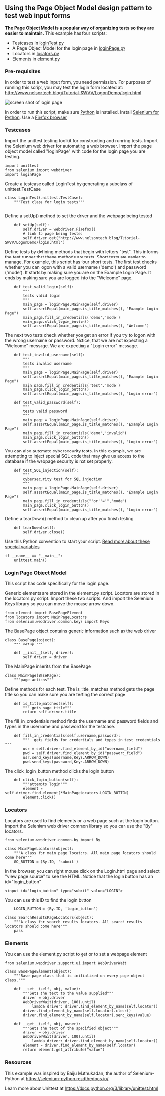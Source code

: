 ## Using the Page Object Model design pattern to test web input forms

**The Page Object Model is a popular way of organizing tests so they are easier to maintain.**  This example has four scripts:

 - Testcases in [loginTest.py](code/02-generic-pom-example/loginTest.py)
 - A Page Object Model for the login page in [loginPage.py](code/02-generic-pom-example/loginPage.py)
 - Locators in [locators.py](code/02-generic-pom-example/locators.py)
 - Elements in [element.py](code/02-generic-pom-example/element.py)
 
### Pre-requisites

In order to test a web input form, you need permission.  For purposes of running this script, you may test the login form located at:  http://www.nelsontech.blog/Tutorial-SWVV/LogonDemo/login.html

![screen shot of login page](images/loginPage3.png)

In order to run this script, make sure [Python](https://www.python.org/downloads/) is installed.  Install [Selenium for Python](https://selenium-python.readthedocs.io/installation.html).  Use a [Firefox browser](https://www.mozilla.org/en-US/firefox/)

### Testcases

Import the unittest testing toolkit for constructing and running tests.  Import the Selenium web driver for automating a web browser.  Import the page object model called "loginPage" with code for the login page you are testing.

```
import unittest
from selenium import webdriver
import loginPage
```

Create a testcase called LoginTest by generating a subclass of unittest.TestCase

```
class LoginTest(unittest.TestCase):
    """Test class for login tests"""
    
```
Define a setUp() method to set the driver and the webpage being tested

```
    def setUp(self):
        self.driver = webdriver.Firefox()
        # link to page being tested
        self.driver.get("http://www.nelsontech.blog/Tutorial-SWVV/LogonDemo/login.html")
```
Define tests by defining methods that begin with letters "test".  This informs the test runner that these methods are tests.  Short tests are easier to manage.  For example, this script has four short tests.  The first test checks whether you can logon with a valid username ('demo') and password ('mode').  It starts by making sure you are on the Example Login Page.  It ends by making sure you are logged into the "Welcome" page.
```
    def test_valid_login(self):
        """
        tests valid login
        """
        main_page = loginPage.MainPage(self.driver)
        self.assertEqual(main_page.is_title_matches(), "Example Login Page")
        main_page.fill_in_credentials('demo','mode')
        main_page.click_login_button()
        self.assertEqual(main_page.is_title_matches(), "Welcome")
```
The next two tests check whether you get an error if you try to logon with the wrong username or password.  Notice, that we are not expecting a "Welcome" message.  We are expecting a "Login error" message.
```
    def test_invalid_username(self):
        """
        tests invalid username
        """
        main_page = loginPage.MainPage(self.driver)
        self.assertEqual(main_page.is_title_matches(), "Example Login Page")
        main_page.fill_in_credentials('test','mode')
        main_page.click_login_button()
        self.assertEqual(main_page.is_title_matches(), "Login error")

    def test_valid_password(self):
        """
        tests valid password
        """
        main_page = loginPage.MainPage(self.driver)
        self.assertEqual(main_page.is_title_matches(), "Example Login Page")
        main_page.fill_in_credentials('demo','invalid')
        main_page.click_login_button()
        self.assertEqual(main_page.is_title_matches(), "Login error")
```
You can also automate cybersecurity tests.  In this example, we are attempting to inject special SQL code that may give us access to the database if the webpage security is not set properly.  
```
    def test_SQL_injection(self):
        """
        cybersecurity test for SQL injection
        """
        main_page = loginPage.MainPage(self.driver)
        self.assertEqual(main_page.is_title_matches(), "Example Login Page")
        main_page.fill_in_credentials("'or''='",'mode')
        main_page.click_login_button()
        self.assertEqual(main_page.is_title_matches(), "Login error")
```
Define a tearDown() method to clean up after you finish testing
```
    def tearDown(self):
        self.driver.close()
```
Use this Python convention to start your script.  [Read more about these special variables](https://stackoverflow.com/questions/419163/what-does-if-name-main-do)
```
if __name__ == "__main__":
    unittest.main()
```    

### Login Page Object Model

This script has code specifically for the login page.

Generic elements are stored in the element.py script.  Locators are stored in the locators.py script.  Import these two scripts.  And import the Selenium Keys library so you can move the mouse arrow down.

```
from element import BasePageElement
from locators import MainPageLocators
from selenium.webdriver.common.keys import Keys
```
The BasePage object contains generic information such as the web driver
```
class BasePage(object):
    """ setup """

    def __init__(self, driver):
        self.driver = driver
```
The MainPage inherits from the BasePage
```
class MainPage(BasePage):
    """page actions"""

```
Define methods for each test.  The is_title_matches method gets the page title so you can make sure you are testing the correct page
```
    def is_title_matches(self):
        """ gets page title"""
        return self.driver.title
```
The fill_in_credentials method finds the username and password fields and types in the username and password for the testcase.  
```
    def fill_in_credentials(self,username,password):
        """  gets fields for credentials and types in test credentials """
        usr = self.driver.find_element_by_id("username_field")
        pwd = self.driver.find_element_by_id("password_field")
        usr.send_keys(username,Keys.ARROW_DOWN)
        pwd.send_keys(password,Keys.ARROW_DOWN)
```
The click_login_button method clicks the login button
```
    def click_login_button(self):
        """attempts login"""
        element = self.driver.find_element(*MainPageLocators.LOGIN_BUTTON)
        element.click()
```
### Locators

Locators are used to find elements on a web page such as the login button.  Import the Selenium web driver common library so you can use the "By" locators.  
```
from selenium.webdriver.common.by import By

class MainPageLocators(object):
    """A class for main page locators. All main page locators should come here"""
    GO_BUTTON = (By.ID, 'submit')
```
In the browser, you can right mouse click on the Login.html page and select "view page source" to see the HTML.  Notice that the login button has an id="login_button".
```
<input id="login_button" type="submit" value="LOGIN">
```
You can use this ID to find the login button
```    
    LOGIN_BUTTON = (By.ID, 'login_button')

class SearchResultsPageLocators(object):
    """A class for search results locators. All search results locators should come here"""
    pass
```
 
 ### Elements
You can use the element.py script to get or to set a webpage element

```
from selenium.webdriver.support.ui import WebDriverWait

class BasePageElement(object):
    """Base page class that is initialized on every page object class."""

    def __set__(self, obj, value):
        """Sets the text to the value supplied"""
        driver = obj.driver
        WebDriverWait(driver, 100).until(
            lambda driver: driver.find_element_by_name(self.locator))
        driver.find_element_by_name(self.locator).clear()
        driver.find_element_by_name(self.locator).send_keys(value)

    def __get__(self, obj, owner):
        """Gets the text of the specified object"""
        driver = obj.driver
        WebDriverWait(driver, 100).until(
            lambda driver: driver.find_element_by_name(self.locator))
        element = driver.find_element_by_name(self.locator)
        return element.get_attribute("value")
```
 
### Resources

This example was inspired by Baiju Muthukadan, the author of Selenium-Python at https://selenium-python.readthedocs.io/

Learn more about Unittest at https://docs.python.org/3/library/unittest.html
